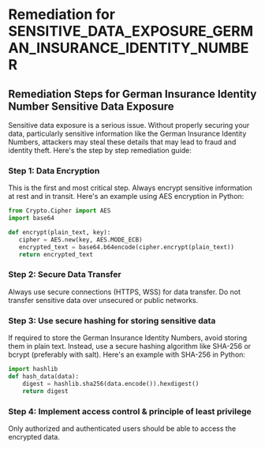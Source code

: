 # Remediation for SENSITIVE_DATA_EXPOSURE_GERMAN_INSURANCE_IDENTITY_NUMBER

## Remediation Steps for German Insurance Identity Number Sensitive Data Exposure
Sensitive data exposure is a serious issue. Without properly securing your data, particularly sensitive information like the German Insurance Identity Numbers, attackers may steal these details that may lead to fraud and identity theft. Here's the step by step remediation guide:

### Step 1: Data Encryption
This is the first and most critical step. Always encrypt sensitive information at rest and in transit. Here's an example using AES encryption in Python:

```python
from Crypto.Cipher import AES
import base64

def encrypt(plain_text, key):
   cipher = AES.new(key, AES.MODE_ECB)
   encrypted_text = base64.b64encode(cipher.encrypt(plain_text))
   return encrypted_text
```

### Step 2: Secure Data Transfer
Always use secure connections (HTTPS, WSS) for data transfer. Do not transfer sensitive data over unsecured or public networks.

### Step 3: Use secure hashing for storing sensitive data
If required to store the German Insurance Identity Numbers, avoid storing them in plain text. Instead, use a secure hashing algorithm like SHA-256 or bcrypt (preferably with salt). Here's an example with SHA-256 in Python:

```python
import hashlib
def hash_data(data):
    digest = hashlib.sha256(data.encode()).hexdigest()
    return digest
```

### Step 4: Implement access control & principle of least privilege
Only authorized and authenticated users should be able to access the encrypted data.